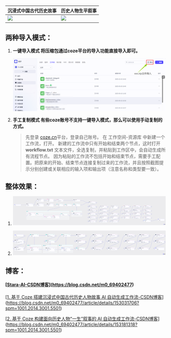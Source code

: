 

|     沉浸式中国古代历史故事                      |     历史人物生平叙事                          |
| ------------------------- | ----------------------------- |
|![](./image/仓央嘉措.gif) | ![](./image/历史人物一生.gif) |

## 两种导入模式：

1. **一键导入模式 将压缩包通过coze平台的导入功能直接导入即可。**

   

   ![](./image/coze.png)

   

2. **手工复制模式 有些coze账号不支持一键导入模式，那么可以使用手动复制的方式。**

   
   
   > 先登录 [coze.cn](coze.cn)平台，登录自己账号。 在 工作空间-资源库 中新建一个工作流，打开。 新建的工作流中只有开始和结束两个节点，这时打开 **workflow.txt**  文本文件，全选复制，并粘贴到工作区中，会自动生成所有流程节点。 因为粘贴的工作流不包括开始和结束节点，需要手工配置。把原来的开始、结束节点连接复制过来的工作流，并且按照截图提示分别创建或关联相应的输入项和输出项（注意名称和类型要一致）。



## 整体效果：

1. ![](./image/chenjinshi_lishigushi.png)

2. ![](./image/lishirenwu_chuanqiyisheng.png)

## 博客：

#### [[Stara-AI-CSDN博客](https://blog.csdn.net/m0_69402477)](https://blog.csdn.net/m0_69402477)

[[1. 基于 Coze 搭建沉浸式中国古代历史人物故事 AI 自动生成工作流-CSDN博客](https://blog.csdn.net/m0_69402477/article/details/153031706?spm=1001.2014.3001.5501)](https://blog.csdn.net/m0_69402477/article/details/153031706?spm=1001.2014.3001.5501)

[[2. 基于 Coze 构建面向历史人物“一生”叙事的 AI 自动生成工作流-CSDN博客](https://blog.csdn.net/m0_69402477/article/details/153181318?spm=1001.2014.3001.5501)](https://blog.csdn.net/m0_69402477/article/details/153181318?spm=1001.2014.3001.5501)

